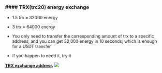 ### #### TRX(trc20) energy exchange
- 1.5 trx = 32000 energy
- 3 trx = 64000 energy

- You only need to transfer the corresponding amount of trx to a specific address, and you can get 32,000 energy in 10 seconds, which is enough for a USDT transfer

- If you happen to need it, try it

[**TRX exchange address**](https://trx.wssid.com)
[![](https://img.ksdn.org/i/2024/03/19/65f9aa26e15a0.png)](https://trx.wssid.com)
